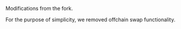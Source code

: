 Modifications from the fork. 

For the purpose of simplicity, we removed offchain swap functionality.